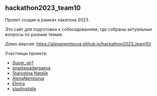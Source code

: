 ## hackathon2023_team10
Проект создан в рамках хакатона 2023.

Это сайт для подготовки к собеседованиям, где собраны актуальные вопросы по разным темам.


Демо-версия: https://alenanemtsova.github.io/hackathon2023_team10/

Участницы проекта:
* [Super_gir1](https://github.com/irinabukhaeva)
* [anastasiadergaeva](https://github.com/irinabukhaeva](https://github.com/anastasiadergaeva)https://github.com/anastasiadergaeva)
* [Starostina Natalie](https://github.com/starostinanatalie)
* [AlenaNemtsova](https://github.com/AlenaNemtsova)
* [Elmira](https://github.com/ElmiraKopanitsa)
* [slastinatalia](https://github.com/slastinatalia)








